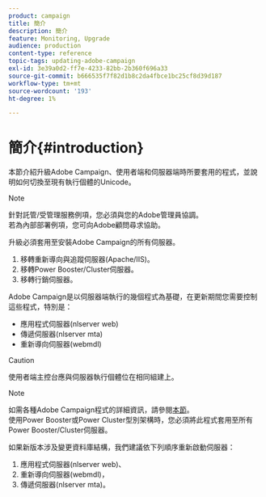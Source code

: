 ```yaml
---
product: campaign
title: 簡介
description: 簡介
feature: Monitoring, Upgrade
audience: production
content-type: reference
topic-tags: updating-adobe-campaign
exl-id: 3e39a0d2-ff7e-4233-82bb-2b360f696a33
source-git-commit: b666535f7f82d1b8c2da4fbce1bc25cf8d39d187
workflow-type: tm+mt
source-wordcount: '193'
ht-degree: 1%

---
```


# 簡介{#introduction}



本節介紹升級Adobe Campaign、使用者端和伺服器端時所要套用的程式，並說明如何切換至現有執行個體的Unicode。

>[!NOTE]
>
>針對託管/受管理服務例項，您必須與您的Adobe管理員協調。\
>若為內部部署例項，您可向Adobe顧問尋求協助。

升級必須套用至安裝Adobe Campaign的所有伺服器。

1. 移轉重新導向與追蹤伺服器(Apache/IIS)。
1. 移轉Power Booster/Cluster伺服器。
1. 移轉行銷伺服器。

Adobe Campaign是以伺服器端執行的幾個程式為基礎，在更新期間您需要控制這些程式，特別是：

* 應用程式伺服器(nlserver web)
* 傳遞伺服器(nlserver mta)
* 重新導向伺服器(webmdl)

>[!CAUTION]
>
>使用者端主控台應與伺服器執行個體位在相同組建上。

>[!NOTE]
>
>如需各種Adobe Campaign程式的詳細資訊，請參閱[本節](../../installation/using/general-architecture.md#logical-application-layer)。\
>使用Power Booster或Power Cluster型別架構時，您必須將此程式套用至所有Power Booster/Cluster伺服器。

如果新版本涉及變更資料庫結構，我們建議依下列順序重新啟動伺服器：

1. 應用程式伺服器(nlserver web)、
1. 重新導向伺服器(webmdl)，
1. 傳遞伺服器(nlserver mta)。

